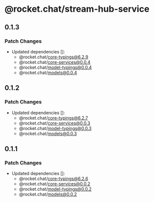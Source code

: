 # @rocket.chat/stream-hub-service

## 0.1.3

### Patch Changes

- Updated dependencies []:
  - @rocket.chat/core-typings@6.2.9
  - @rocket.chat/core-services@0.0.4
  - @rocket.chat/model-typings@0.0.4
  - @rocket.chat/models@0.0.4

## 0.1.2

### Patch Changes

- Updated dependencies []:
  - @rocket.chat/core-typings@6.2.7
  - @rocket.chat/core-services@0.0.3
  - @rocket.chat/model-typings@0.0.3
  - @rocket.chat/models@0.0.3

## 0.1.1

### Patch Changes

- Updated dependencies []:
  - @rocket.chat/core-typings@6.2.6
  - @rocket.chat/core-services@0.0.2
  - @rocket.chat/model-typings@0.0.2
  - @rocket.chat/models@0.0.2
